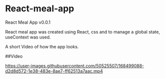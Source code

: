 # React-meal-app
React Meal App v0.0.1

React meal app was created using React, css and to manage a global state, useContext was used.

A short Video of how the app looks.

##Video

https://user-images.githubusercontent.com/50525507/168499088-d2d8d572-1e38-483e-8ae7-ff62513a7aac.mp4

